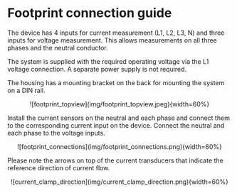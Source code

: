 # Footprint connection guide

The device has 4 inputs for current measurement (L1, L2, L3, N) and three inputs for voltage measurement. This allows measurements on all three phases and the neutral conductor.

The system is supplied with the required operating voltage via the L1 voltage connection. A separate power supply is not required.

The housing has a mounting bracket on the back for mounting the system on a DIN rail.

<center>![footprint_topview](img/footprint_topview.jpeg){width=60%}</center>

Install the current sensors on the neutral and each phase and connect them to the corresponding current input on the device. Connect the neutral and each phase to the voltage inputs.

<center>![footprint_connections](img/footprint_connections.png){width=60%}</center>

Please note the arrows on top of the current transducers that indicate the reference direction of current flow.

<center>![current_clamp_direction](img/current_clamp_direction.png){width=60%}</center>

